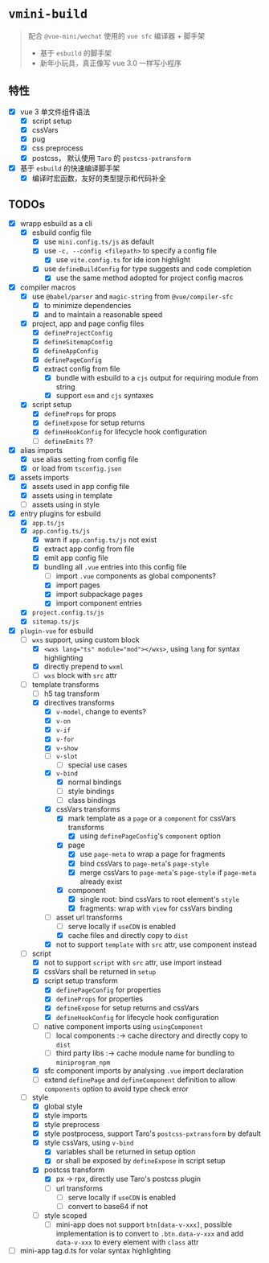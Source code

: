 # `vmini-build`
> 配合 `@vue-mini/wechat` 使用的 `vue sfc` 编译器 + 脚手架
> - 基于 `esbuild` 的脚手架
> - 新年小玩具，真正像写 vue 3.0 一样写小程序

## 特性
  - [x] vue 3 单文件组件语法
    - [x] script setup
    - [x] cssVars
    - [x] pug
    - [x] css preprocess
    - [x] postcss， 默认使用 `Taro` 的 `postcss-pxtransform`
  - [x] 基于 `esbuild` 的快速编译脚手架
    - [x] 编译时宏函数，友好的类型提示和代码补全

## TODOs
- [x] wrapp esbuild as a cli
  - [x] esbuild config file
    - [x] use `mini.config.ts/js` as default
    - [x] use `-c, --config <filepath>` to specify a config file
      - [x] use `vite.config.ts` for ide icon highlight
    - [x] use `defineBuildConfig` for type suggests and code completion
      - [x] use the same method adopted for project config macros
- [x] compiler macros
  - [x] use `@babel/parser` and `magic-string` from `@vue/compiler-sfc`
    - [x] to minimize dependencies
    - [x] and to maintain a reasonable speed
  - [x] project, app and page config files
    - [x] `defineProjectConfig`
    - [x] `defineSitemapConfig`
    - [x] `defineAppConfig`
    - [x] `definePageConfig`
    - [x] extract config from file
      - [x] bundle with esbuild to a `cjs` output for requiring module from string
      - [x] support `esm` and `cjs` syntaxes
  - [x] script setup
    - [x] `defineProps` for props
    - [x] `defineExpose` for setup returns
    - [x] `defineHookConfig` for lifecycle hook configuration
    - [ ] `defineEmits` ??
- [x] alias imports
  - [x] use alias setting from config file
  - [x] or load from `tsconfig.json` 
- [x] assets imports
  - [x] assets used in app config file
  - [x] assets using in template
  - [ ] assets using in style
- [x] entry plugins for esbuild
  - [x] `app.ts/js`
  - [x] `app.config.ts/js`
    - [x] warn if `app.config.ts/js` not exist
    - [x] extract app config from file
    - [x] emit app config file
    - [x] bundling all `.vue` entries into this config file
      - [ ] import `.vue` components as global components?
      - [x] import pages
      - [x] import subpackage pages
      - [x] import component entries
  - [x] `project.config.ts/js`
  - [x] `sitemap.ts/js`
- [x] `plugin-vue` for esbuild
  - [ ] `wxs` support, using custom block
    - [x] `<wxs lang="ts" module="mod"></wxs>`, using `lang` for syntax highlighting
    - [x] directly prepend to `wxml`
    - [ ] `wxs` block with `src` attr
  - [ ] template transforms
    - [ ] h5 tag transform
    - [x] directives transforms
      - [x] `v-model`, change to events?
      - [x] `v-on`
      - [x] `v-if`
      - [x] `v-for`
      - [x] `v-show`
      - [ ] `v-slot`
        - [ ] special use cases
      - [x] `v-bind`
        - [x] normal bindings
        - [ ] style bindings
        - [ ] class bindings
      - [x] cssVars transforms
        - [x] mark template as a `page` or a `component` for cssVars transforms
          - [x] using `definePageConfig`'s `component` option
        - [x] page
          - [x] use `page-meta` to wrap a page for fragments
          - [x] bind cssVars to `page-meta`'s `page-style`
          - [x] merge cssVars to `page-meta`'s `page-style` if `page-meta` already exist
        - [x] component
          - [x] single root: bind cssVars to root element's `style`
          - [x] fragments: wrap with `view` for cssVars binding
      - [ ] asset url transforms
          - [ ] serve locally if `useCDN` is enabled
          - [x] cache files and directly copy to `dist`
      - [x] not to support `template` with `src` attr, use component instead
  - [ ] script
    - [x] not to support `script` with `src` attr, use import instead 
    - [x] cssVars shall be returned in `setup`
    - [x] script setup transform
      - [x] `definePageConfig` for properties
      - [x] `defineProps` for properties
      - [x] `defineExpose` for setup returns and cssVars
      - [x] `defineHookConfig` for lifecycle hook configuration
    - [ ] native component imports using `usingComponent`
      - [ ] local components :-> cache directory and directly copy to `dist`
      - [ ] third party libs :-> cache module name for bundling to `miniprogram_npm`
    - [x] sfc component imports by analysing `.vue` import declaration
    - [ ] extend `definePage` and `defineComponent` definition to allow `components` option to avoid type check error
  - [ ] style
    - [x] global style
    - [x] style imports
    - [x] style preprocess
    - [x] style postprocess, support Taro's `postcss-pxtransform` by default
    - [x] style cssVars, using `v-bind`
      - [x] variables shall be returned in setup option 
      - [x] or shall be exposed by `defineExpose` in script setup
    - [x] postcss transform
      - [x] px -> rpx, directly use Taro's postcss plugin
      - [ ] url transforms
        - [ ] serve locally if `useCDN` is enabled
        - [ ] convert to base64 if not
    - [ ] style scoped
      - [ ] mini-app does not support `btn[data-v-xxx]`, possible implementation is to convert to `.btn.data-v-xxx` and add `data-v-xxx` to every element with `class` attr
- [ ] mini-app tag.d.ts for volar syntax highlighting